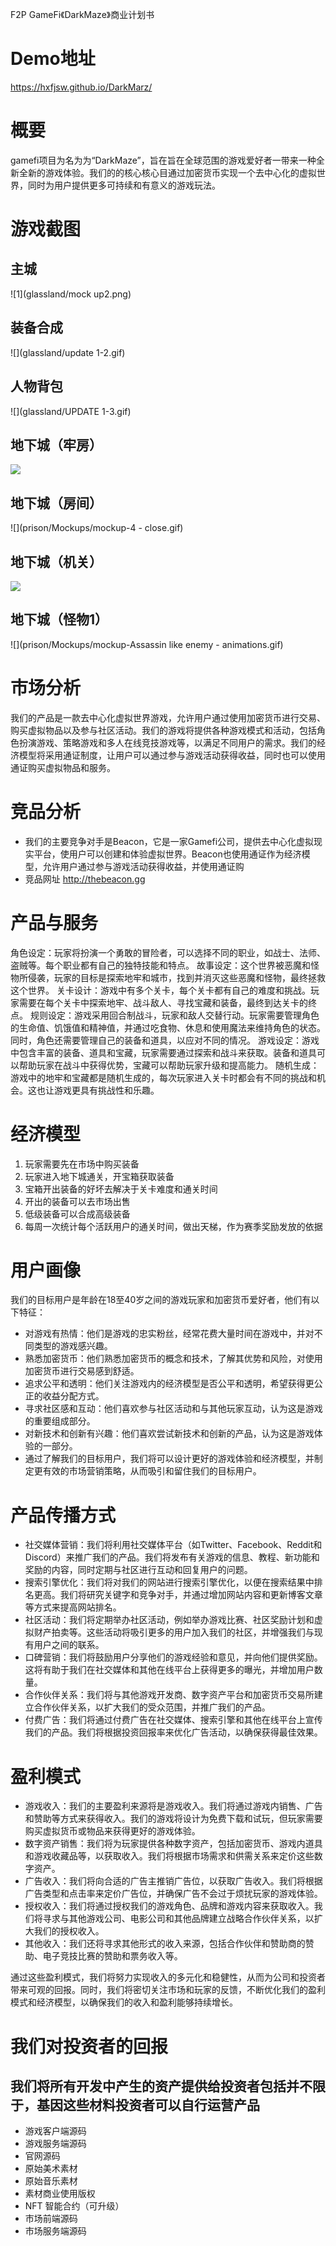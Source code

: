 F2P GameFi《DarkMaze》商业计划书

# Demo地址
https://hxfjsw.github.io/DarkMarz/

# 概要
gamefi项目为名为为“DarkMaze”，旨在旨在全球范围的游戏爱好者一带来一种全新全新的游戏体验。我们的的核心核心目通过加密货币实现一个去中心化的虚拟世界，同时为用户提供更多可持续和有意义的游戏玩法。

# 游戏截图
## 主城
![1](glassland/mock up2.png)

## 装备合成
![](glassland/update 1-2.gif)

## 人物背包
![](glassland/UPDATE 1-3.gif)

## 地下城（牢房）
![](prison/Mockups/mockup-2.gif)

## 地下城（房间）
![](prison/Mockups/mockup-4 - close.gif)

## 地下城（机关）
![](prison/Mockups/mockup-5.gif)

## 地下城（怪物1）
![](prison/Mockups/mockup-Assassin like enemy - animations.gif)

# 市场分析
我们的产品是一款去中心化虚拟世界游戏，允许用户通过使用加密货币进行交易、购买虚拟物品以及参与社区活动。我们的游戏将提供各种游戏模式和活动，包括角色扮演游戏、策略游戏和多人在线竞技游戏等，以满足不同用户的需求。我们的经济模型将采用通证制度，让用户可以通过参与游戏活动获得收益，同时也可以使用通证购买虚拟物品和服务。

# 竞品分析
- 我们的主要竞争对手是Beacon，它是一家Gamefi公司，提供去中心化虚拟现实平台，使用户可以创建和体验虚拟世界。Beacon也使用通证作为经济模型，允许用户通过参与游戏活动获得收益，并使用通证购
- 竞品网址 http://thebeacon.gg

# 产品与服务

角色设定：玩家将扮演一个勇敢的冒险者，可以选择不同的职业，如战士、法师、盗贼等。每个职业都有自己的独特技能和特点。
故事设定：这个世界被恶魔和怪物所侵袭，玩家的目标是探索地牢和城市，找到并消灭这些恶魔和怪物，最终拯救这个世界。
关卡设计：游戏中有多个关卡，每个关卡都有自己的难度和挑战。玩家需要在每个关卡中探索地牢、战斗敌人、寻找宝藏和装备，最终到达关卡的终点。
规则设定：游戏采用回合制战斗，玩家和敌人交替行动。玩家需要管理角色的生命值、饥饿值和精神值，并通过吃食物、休息和使用魔法来维持角色的状态。同时，角色还需要管理自己的装备和道具，以应对不同的情况。
游戏设定：游戏中包含丰富的装备、道具和宝藏，玩家需要通过探索和战斗来获取。装备和道具可以帮助玩家在战斗中获得优势，宝藏可以帮助玩家升级和提高能力。
随机生成：游戏中的地牢和宝藏都是随机生成的，每次玩家进入关卡时都会有不同的挑战和机会。这也让游戏更具有挑战性和乐趣。

# 经济模型
1. 玩家需要先在市场中购买装备
2. 玩家进入地下城通关，开宝箱获取装备
3. 宝箱开出装备的好坏去解决于关卡难度和通关时间
4. 开出的装备可以去市场出售
5. 低级装备可以合成高级装备
6. 每周一次统计每个活跃用户的通关时间，做出天梯，作为赛季奖励发放的依据

# 用户画像
我们的目标用户是年龄在18至40岁之间的游戏玩家和加密货币爱好者，他们有以下特征：
- 对游戏有热情：他们是游戏的忠实粉丝，经常花费大量时间在游戏中，并对不同类型的游戏感兴趣。
- 熟悉加密货币：他们熟悉加密货币的概念和技术，了解其优势和风险，对使用加密货币进行交易感到舒适。
- 追求公平和透明：他们关注游戏内的经济模型是否公平和透明，希望获得更公正的收益分配方式。
- 寻求社区感和互动：他们喜欢参与社区活动和与其他玩家互动，认为这是游戏的重要组成部分。
- 对新技术和创新有兴趣：他们喜欢尝试新技术和创新的产品，认为这是游戏体验的一部分。
- 通过了解我们的目标用户，我们将可以设计更好的游戏体验和经济模型，并制定更有效的市场营销策略，从而吸引和留住我们的目标用户。

# 产品传播方式
- 社交媒体营销：我们将利用社交媒体平台（如Twitter、Facebook、Reddit和Discord）来推广我们的产品。我们将发布有关游戏的信息、教程、新功能和奖励的内容，同时定期与社区进行互动和回复用户的问题。
- 搜索引擎优化：我们将对我们的网站进行搜索引擎优化，以便在搜索结果中排名更高。我们将研究关键字和竞争对手，并通过增加网站内容和更新博客文章等方式来提高网站排名。
- 社区活动：我们将定期举办社区活动，例如举办游戏比赛、社区奖励计划和虚拟财产拍卖等。这些活动将吸引更多的用户加入我们的社区，并增强我们与现有用户之间的联系。
- 口碑营销：我们将鼓励用户分享他们的游戏经验和意见，并向他们提供奖励。这将有助于我们在社交媒体和其他在线平台上获得更多的曝光，并增加用户数量。
- 合作伙伴关系：我们将与其他游戏开发商、数字资产平台和加密货币交易所建立合作伙伴关系，以扩大我们的受众范围，并推广我们的产品。
- 付费广告：我们将通过付费广告在社交媒体、搜索引擎和其他在线平台上宣传我们的产品。我们将根据投资回报率来优化广告活动，以确保获得最佳效果。

# 盈利模式
- 游戏收入：我们的主要盈利来源将是游戏收入。我们将通过游戏内销售、广告和赞助等方式来获得收入。我们的游戏将设计为免费下载和试玩，但玩家需要购买虚拟货币或物品来获得更好的游戏体验。
- 数字资产销售：我们将为玩家提供各种数字资产，包括加密货币、游戏内道具和游戏收藏品等，以获取收入。我们将根据市场需求和供需关系来定价这些数字资产。
- 广告收入：我们将向合适的广告主推销广告位，以获取广告收入。我们将根据广告类型和点击率来定价广告位，并确保广告不会过于烦扰玩家的游戏体验。
- 授权收入：我们将通过授权我们的游戏角色、品牌和游戏内容来获取收入。我们将寻求与其他游戏公司、电影公司和其他品牌建立战略合作伙伴关系，以扩大我们的授权收入。
- 其他收入：我们还将寻求其他形式的收入来源，包括合作伙伴和赞助商的赞助、电子竞技比赛的赞助和票务收入等。

通过这些盈利模式，我们将努力实现收入的多元化和稳健性，从而为公司和投资者带来可观的回报。同时，我们将密切关注市场和玩家的反馈，不断优化我们的盈利模式和经济模型，以确保我们的收入和盈利能够持续增长。
# 我们对投资者的回报
## 我们将所有开发中产生的资产提供给投资者包括并不限于，基因这些材料投资者可以自行运营产品
- 游戏客户端源码
- 游戏服务端源码
- 官网源码
- 原始美术素材
- 原始音乐素材
- 素材商业使用版权
- NFT 智能合约（可升级）
- 市场前端源码
- 市场服务端源码